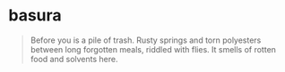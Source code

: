 # basura
> Before you is a pile of trash. Rusty springs and torn polyesters between long forgotten meals, riddled with flies.  It smells of rotten food and solvents here.
